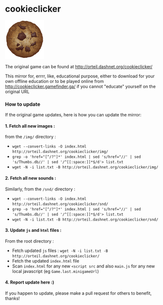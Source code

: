 # cookieclicker

<img src="img/perfectCookie.png" width="128">

The original game can be found at http://orteil.dashnet.org/cookieclicker/

This mirror for, errrr, like, educational purpose, either to download for your own offline education or to be played online from http://cookieclicker.gamefinder.ga/ if you cannot "educate" yourself on the original URL

### How to update

If the original game updates, here is how you can update the mirror:

#### 1. Fetch all new images :

from the `/img/` directory :

* `wget --convert-links -O index.html http://orteil.dashnet.org/cookieclicker/img/`
* `grep -o 'href="[^/?"]*' index.html | sed 's/href="//' | sed 's/Thumbs.db//' | sed '/^[[:space:]]*$/d'> list.txt`
* `wget -N -i list.txt -B http://orteil.dashnet.org/cookieclicker/img/`

#### 2. Fetch all new sounds :

Similarly, from the `/snd/` directory :

* `wget --convert-links -O index.html http://orteil.dashnet.org/cookieclicker/snd/`
* `grep -o 'href="[^/?"]*' index.html | sed 's/href="//' | sed 's/Thumbs.db//' | sed '/^[[:space:]]*$/d'> list.txt`
* `wget -N -i list.txt -B http://orteil.dashnet.org/cookieclicker/snd/`

#### 3. Update `js` and `html` files :

From the root directory :

* Fetch updated `js` files : `wget -N -i list.txt -B http://orteil.dashnet.org/cookieclicker/`
* Fetch the updated `index.html` file
* Scan `index.html` for any new `<script src` and also `main.js` for any new local javascript (eg `Game.last.minigameUrl`)

#### 4. Report update here :)

If you happen to update, please make a pull request for others to benefit, thanks!
